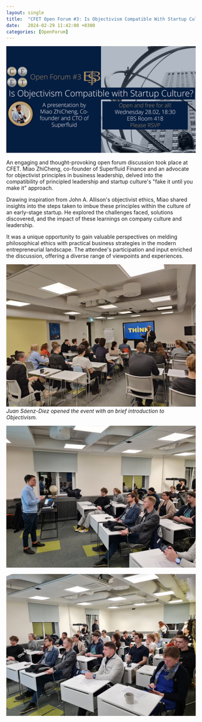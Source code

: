 ```yaml
---
layout: single
title:  "CFET Open Forum #3: Is Objectivism Compatible With Startup Culture?"
date:   2024-02-29 11:42:00 +0300
categories: [OpenForum]
---
```


![Poster](/img/24-02-28-report-openforum/CFET%20OF3%20Miao%20main%20poster%20FB.png)

An engaging and thought-provoking open forum discussion took place at CFET. Miao ZhiCheng, co-founder of Superfluid Finance and an advocate for objectivist principles in business leadership, delved into the compatibility of principled leadership and startup culture's "fake it until you make it" approach.

Drawing inspiration from John A. Allison's objectivist ethics, Miao shared insights into the steps taken to imbue these principles within the culture of an early-stage startup. He explored the challenges faced, solutions discovered, and the impact of these learnings on company culture and leadership.

It was a unique opportunity to gain valuable perspectives on melding philosophical ethics with practical business strategies in the modern entrepreneurial landscape. The attendee's participation and input enriched the discussion, offering a diverse range of viewpoints and experiences.

![Juan](/img/24-02-28-report-openforum/photo_2024-02-29_08-50-39%20(2).jpg)
*Juan Sáenz-Diez opened the event with an brief introduction to Objectivism.*

![Miao](/img/24-02-28-report-openforum/20240228_193905.jpg "Miao ZhiCheng presented the interactive lecture.")

![Audience](/img/24-02-28-report-openforum/20240228_193918.jpg "It was a well-attended forum, with discussions and snacks after the lecture.")


